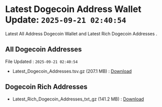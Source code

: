 # Latest Dogecoin Address Wallet Update: `2025-09-21 02:40:54`

Latest All Address Dogecoin Wallet and Latest Rich Dogecoin Addresses .

## All Dogecoin Addresses

File Updated : `2025-09-21 02:40:54`

- Latest_Dogecoin_Addresses.tsv.gz (207.1 MB) : [Download](https://github.com/Pymmdrza/Rich-Address-Wallet/releases/tag/Dogecoin)

## Dogecoin Rich Addresses

- Latest_Rich_Dogecoin_Addresses_txt_gz (141.2 MB) : [Download](https://github.com/Pymmdrza/Rich-Address-Wallet/releases/tag/Dogecoin)

